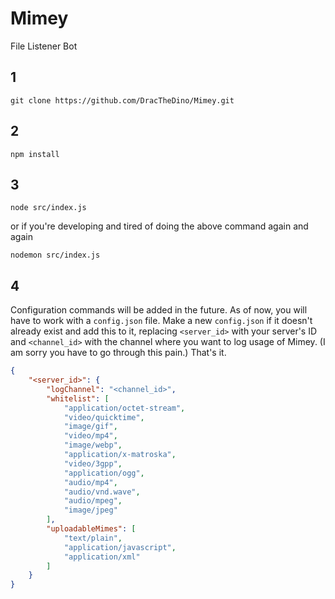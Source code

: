 # Mimey
File Listener Bot

## 1
```
git clone https://github.com/DracTheDino/Mimey.git
```
## 2
```
npm install
```
## 3
```
node src/index.js
```
or if you're developing and tired of doing the above command again and again
```
nodemon src/index.js
```
## 4
Configuration commands will be added in the future. As of now, you will have to work with a `config.json` file. Make a new `config.json` if it doesn't already exist and add this to it, replacing `<server_id>` with your server's ID and `<channel_id>` with the channel where you want to log usage of Mimey. (I am sorry you have to go through this pain.) That's it.
```json
{
    "<server_id>": {
        "logChannel": "<channel_id>",
        "whitelist": [
            "application/octet-stream",
            "video/quicktime",
            "image/gif",
            "video/mp4",
            "image/webp",
            "application/x-matroska",
            "video/3gpp",
            "application/ogg",
            "audio/mp4",
            "audio/vnd.wave",
            "audio/mpeg",
            "image/jpeg"
        ],
        "uploadableMimes": [
            "text/plain",
            "application/javascript",
            "application/xml"
        ]
    }
}
```
